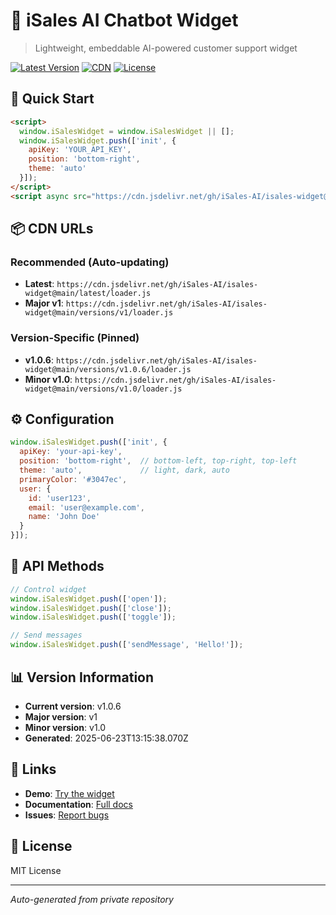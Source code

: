 # 🤖 iSales AI Chatbot Widget

> Lightweight, embeddable AI-powered customer support widget

[![Latest Version](https://img.shields.io/github/v/tag/iSales-AI/isales-widget?label=version)](https://github.com/iSales-AI/isales-widget/releases)
[![CDN](https://img.shields.io/badge/CDN-JSDelivr-orange)](https://cdn.jsdelivr.net/gh/iSales-AI/isales-widget@main/)
[![License](https://img.shields.io/badge/license-MIT-blue.svg)](LICENSE)

## 🚀 Quick Start

```html
<script>
  window.iSalesWidget = window.iSalesWidget || [];
  window.iSalesWidget.push(['init', {
    apiKey: 'YOUR_API_KEY',
    position: 'bottom-right',
    theme: 'auto'
  }]);
</script>
<script async src="https://cdn.jsdelivr.net/gh/iSales-AI/isales-widget@main/latest/loader.js"></script>
```

## 📦 CDN URLs

### Recommended (Auto-updating)
- **Latest**: `https://cdn.jsdelivr.net/gh/iSales-AI/isales-widget@main/latest/loader.js`
- **Major v1**: `https://cdn.jsdelivr.net/gh/iSales-AI/isales-widget@main/versions/v1/loader.js`

### Version-Specific (Pinned)
- **v1.0.6**: `https://cdn.jsdelivr.net/gh/iSales-AI/isales-widget@main/versions/v1.0.6/loader.js`
- **Minor v1.0**: `https://cdn.jsdelivr.net/gh/iSales-AI/isales-widget@main/versions/v1.0/loader.js`

## ⚙️ Configuration

```javascript
window.iSalesWidget.push(['init', {
  apiKey: 'your-api-key',
  position: 'bottom-right',  // bottom-left, top-right, top-left
  theme: 'auto',             // light, dark, auto
  primaryColor: '#3047ec',
  user: {
    id: 'user123',
    email: 'user@example.com',
    name: 'John Doe'
  }
}]);
```

## 🎯 API Methods

```javascript
// Control widget
window.iSalesWidget.push(['open']);
window.iSalesWidget.push(['close']);
window.iSalesWidget.push(['toggle']);

// Send messages
window.iSalesWidget.push(['sendMessage', 'Hello!']);
```

## 📊 Version Information

- **Current version**: v1.0.6
- **Major version**: v1
- **Minor version**: v1.0
- **Generated**: 2025-06-23T13:15:38.070Z

## 🔗 Links

- **Demo**: [Try the widget](https://cdn.jsdelivr.net/gh/iSales-AI/isales-widget@main/examples/demo.html)
- **Documentation**: [Full docs](https://docs.isales.ai)
- **Issues**: [Report bugs](https://github.com/iSales-AI/isales-widget/issues)

## 📄 License
MIT License

---
*Auto-generated from private repository*